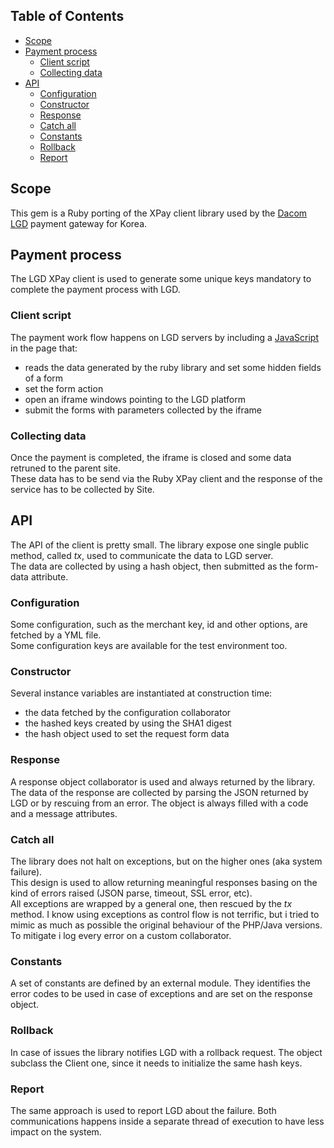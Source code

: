 ## Table of Contents

* [Scope](#scope)
* [Payment process](#payment-process)
  * [Client script](#client-script)
  * [Collecting data](#collecting-data)
* [API](#api)
  * [Configuration](#configuration)
  * [Constructor](#constructor)
  * [Response](#Response)
  * [Catch all](#catch-all)
  * [Constants](#constants)
  * [Rollback](#rollback)
  * [Report](#report)

## Scope
This gem is a Ruby porting of the XPay client library used by the [Dacom LGD](http://lgdacom.net/) payment gateway for Korea.  

## Payment process
The LGD XPay client is used to generate some unique keys mandatory to complete the
payment process with LGD.  

### Client script
The payment work flow happens on LGD servers by including a [JavaScript](https://xpay.lgdacom.net/xpay/js/xpay_crossplatform.js) in the page that:
* reads the data generated by the ruby library and set some hidden fields of a form
* set the form action
* open an iframe windows pointing to the LGD platform
* submit the forms with parameters collected by the iframe

### Collecting data 
Once the payment is completed, the iframe is closed and some data retruned to the parent site.  
These data has to be send via the Ruby XPay client and the response of the service has to be collected by Site.

## API
The API of the client is pretty small. The library expose one single public method, called *tx*, used to communicate the data to LGD server.  
The data are collected by using a hash object, then submitted as the form-data attribute.

### Configuration
Some configuration, such as the merchant key, id and other options, are fetched by a YML file.  
Some configuration keys are available for the test environment too.

### Constructor
Several instance variables are instantiated at construction time:
* the data fetched by the configuration collaborator
* the hashed keys created by using the SHA1 digest
* the hash object used to set the request form data 

### Response
A response object collaborator is used and always returned by the library. 
The data of the response are collected by parsing the JSON returned by LGD or by
rescuing from an error.
The object is always filled with a code and a message attributes.

### Catch all
The library does not halt on exceptions, but on the higher ones (aka system failure).  
This design is used to allow returning meaningful responses basing on the kind of errors raised (JSON parse, timeout, SSL error, etc).  
All exceptions are wrapped by a general one, then rescued by the *tx* method. 
I know using exceptions as control flow is not terrific, but i tried to mimic as much as possible the original behaviour of the PHP/Java versions.   
To mitigate i log every error on a custom collaborator.

### Constants
A set of constants are defined by an external module. They identifies the error codes to be used in case of exceptions and are set on the response object.

### Rollback
In case of issues the library notifies LGD with a rollback request. The object subclass the Client one, since it needs to initialize the same hash keys.

### Report
The same approach is used to report LGD about the failure. Both communications happens inside a separate thread of execution to have less impact on the system. 
